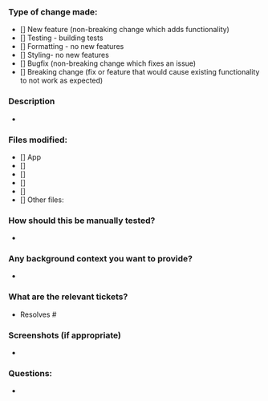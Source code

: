 ### Type of change made:
- [] New feature (non-breaking change which adds functionality)
- [] Testing - building tests
- [] Formatting - no new features
- [] Styling- no new features
- [] Bugfix (non-breaking change which fixes an issue)
- [] Breaking change (fix or feature that would cause existing functionality to not work as expected)
### Description
*
### Files modified:
- [] App
- []
- []
- []
- []
- [] Other files:
### How should this be manually tested?
*
### Any background context you want to provide?
*
### What are the relevant tickets?
* Resolves #
### Screenshots (if appropriate)
*
### Questions:
* 
